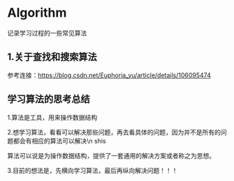 # Algorithm
记录学习过程的一些常见算法


## 1.关于查找和搜索算法
参考连接：https://blog.csdn.net/Euphoria_yu/article/details/106095474

## 学习算法的思考总结
1.算法是工具，用来操作数据结构

2.想学习算法，看看可以解决那些问题，再去看具体的问题，因为并不是所有的问题都会有相应的算法可以解决\n shis

  算法可以说是为操作数据结构，提供了一套通用的解决方案或者称之为思想。
  
3.目前的想法是，先横向学习算法，最后再纵向解决问题！！！
